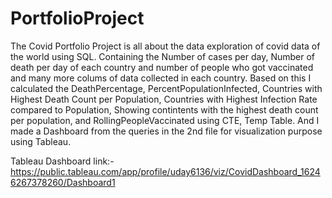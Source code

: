 # PortfolioProject
The Covid Portfolio Project is all about the data exploration of covid data of the world using SQL. Containing the Number of cases per day, Number of death per day of each country and number of people who got vaccinated and many more colums of data collected in each country.
Based on this I calculated the  DeathPercentage, PercentPopulationInfected, Countries with Highest Death Count per Population, Countries with Highest Infection Rate compared to Population, Showing contintents with the highest death count per population, and RollingPeopleVaccinated using CTE, Temp Table. And I made a Dashboard from the queries in the 2nd file for visualization purpose using Tableau.

Tableau Dashboard link:- https://public.tableau.com/app/profile/uday6136/viz/CovidDashboard_16246267378260/Dashboard1
